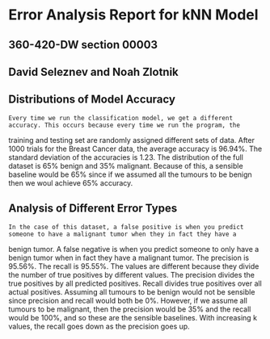 # Error Analysis Report for kNN Model
## 360-420-DW section 00003
## David Seleznev and Noah Zlotnik

## Distributions of Model Accuracy
	
	Every time we run the classification model, we get a different accuracy. This occurs because every time we run the program, the 
training and testing set are randomly assigned different sets of data. After 1000 trials for the Breast Cancer data, the average accuracy
is 96.94%. The standard deviation of the accuracies is 1.23. The distribution of the full dataset is 65% benign and 35% malignant. Because
of this, a sensible baseline would be 65% since if we assumed all the tumours to be benign then we woul achieve 65% accuracy.

## Analysis of Different Error Types
	In the case of this dataset, a false positive is when you predict someone to have a malignant tumor when they in fact they have a
benign tumor. A false negative is when you predict someone to only have a benign tumor when in fact they have a malignant tumor. The
precision is 95.56%. The recall is 95.55%. The values are different because they divide the number of true positives by different values.
The precision divides the true positives by all predicted positives. Recall divides true positives over all actual positives. Assuming all
tumours to be benign would not be sensible since precision and recall would both be 0%. However, if we assume all tumours to be malignant,
then the precision would be 35% and the recall would be 100%, and so these are the sensible baselines. With increasing k values, the
recall goes down as the precision goes up.
